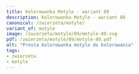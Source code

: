 ```yaml
---
title: Kolorowanka Motyle - wariant 89
description: Kolorowanka Motyle - wariant 89
canonical: /zwierzeta/motyle/
variant_of: motyle
image: /zwierzeta/motyle/89/motyle-89.svg
pdf: /zwierzeta/motyle/89/motyle-89.pdf
alt: "Prosta kolorowanka motyle do kolorowania"
tags:
- zwierzeta
- motyle
---
```

